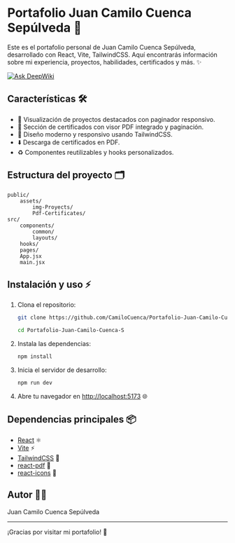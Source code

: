 # Portafolio Juan Camilo Cuenca Sepúlveda 🚀

Este es el portafolio personal de Juan Camilo Cuenca Sepúlveda, desarrollado con React, Vite, TailwindCSS. Aquí encontrarás información sobre mi experiencia, proyectos, habilidades, certificados y más. ✨

[![Ask DeepWiki](https://deepwiki.com/badge.svg)](https://deepwiki.com/CamiloCuenca/Portafolio-Juan-Camilo-Cuenca-S)

## Características 🛠️
- 📁 Visualización de proyectos destacados con paginador responsivo.
- 📄 Sección de certificados con visor PDF integrado y paginación.
- 🎨 Diseño moderno y responsivo usando TailwindCSS.
- ⬇️ Descarga de certificados en PDF.
- ♻️ Componentes reutilizables y hooks personalizados.

## Estructura del proyecto 🗂️
```
public/
    assets/
        img-Proyects/         
        Pdf-Certificates/      
src/
    components/
        common/                 
        layouts/               
    hooks/                    
    pages/                    
    App.jsx                   
    main.jsx                 
```

## Instalación y uso ⚡
1. Clona el repositorio:
     ```bash
     git clone https://github.com/CamiloCuenca/Portafolio-Juan-Camilo-Cuenca-S.git 

     cd Portafolio-Juan-Camilo-Cuenca-S
     ```
2. Instala las dependencias:
     ```bash
     npm install
     ```
3. Inicia el servidor de desarrollo:
     ```bash
     npm run dev
     ```
4. Abre tu navegador en [http://localhost:5173](http://localhost:5173) 🌐

## Dependencias principales 📦
- [React](https://react.dev/) ⚛️
- [Vite](https://vitejs.dev/) ⚡
- [TailwindCSS](https://tailwindcss.com/) 💨
- [react-pdf](https://github.com/wojtekmaj/react-pdf) 📄
- [react-icons](https://react-icons.github.io/react-icons/) 🎉

## Autor 👨‍💻
Juan Camilo Cuenca Sepúlveda

---

¡Gracias por visitar mi portafolio! 🙌
